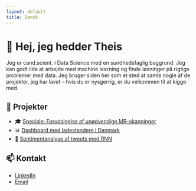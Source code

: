```yaml
---
layout: default
title: Dansk
---
```


# 👋 Hej, jeg hedder Theis
Jeg er cand.scient. i Data Science med en sundhedsfaglig baggrund. Jeg kan godt lide at arbejde med machine learning og finde løsninger på rigtige problemer med data.
Jeg bruger siden her som et sted at samle nogle af de projekter, jeg har lavet – hvis du er nysgerrig, er du velkommen til at kigge med.

## 🧠 Projekter

- 🎓 [Speciale: Forudsigelse af unødvendige MR-skanninger](#)
- 📊 [Dashboard med ladestandere i Danmark](#)
- 🤖 [Sentimentanalyse af tweets med RNN](#)


## 📫 Kontakt

- [LinkedIn](https://www.linkedin.com/in/theisandersen)  
- [Email](mailto:theis@dinmail.dk)

